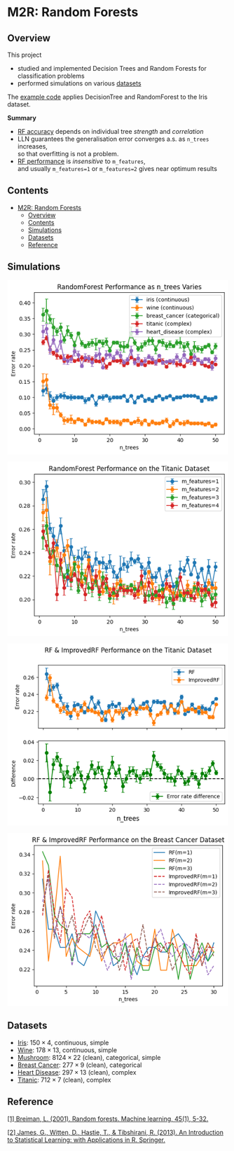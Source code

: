# M2R: Random Forests

## Overview
This project
  - studied and implemented Decision Trees and Random Forests for     classification problems
  - performed simulations on various [datasets](#datasets)

The [example code](https://github.com/liyiyan128/M2R-random-forests/blob/main/example_code_iris.ipynb) applies DecisionTree and RandomForest to the Iris dataset.

**Summary**
- <ins>RF accuracy</ins> depends on individual tree *strength* and *correlation*
- LLN guarantees the generalisation error converges a.s. as `n_trees` increases,<br> so that overfitting is not a problem.
- <ins>RF performance</ins> is *insensitive* to `m_features`,<br> and usually `m_features=1` or `m_features=2` gives near optimum results   

## Contents
- [M2R: Random Forests](#m2r-random-forests)
  - [Overview](#overview)
  - [Contents](#contents)
  - [Simulations](#simulations)
  - [Datasets](#datasets)
  - [Reference](#reference)

## Simulations

![Fig 1. RF Performance as n_trees Varies](https://github.com/liyiyan128/M2R-random-forests/blob/main/simulations/graphs/RF-n50.png)

![Fig 2. RF Performance as m_features Varies](https://github.com/liyiyan128/M2R-random-forests/blob/main/simulations/graphs/RF-Titanic-m4.png)

![Fig 3. RF & ImprovedRF Performance on the Titanic Dataset](https://github.com/liyiyan128/M2R-random-forests/blob/main/simulations/graphs/RF-IRF-Titanic.png)

![Fig 4. RF & ImprovedRF Performance on the Breast Cancer Dataset](https://github.com/liyiyan128/M2R-random-forests/blob/main/simulations/graphs/RF-IRF-Performance-on-the-Breast-Cancer-Dataset.png)

## Datasets
- [Iris](https://archive.ics.uci.edu/dataset/53/iris): $150 \times 4$, continuous, simple
- [Wine](https://archive.ics.uci.edu/dataset/109/wine): $178 \times 13$, continuous, simple
- [Mushroom](https://archive.ics.uci.edu/dataset/73/mushroom): $8124 \times 22$ (clean), categorical, simple
- [Breast Cancer](https://archive.ics.uci.edu/dataset/14/breast+cancer): $277 \times 9$ (clean), categorical
- [Heart Disease](https://archive.ics.uci.edu/dataset/45/heart+disease): $297 \times 13$ (clean), complex
- [Titanic](https://www.kaggle.com/competitions/titanic/data): $712 \times 7$ (clean), complex

## Reference

[[1] Breiman, L. (2001). Random forests. Machine learning, 45(1), 5-32.](https://github.com/liyiyan128/M2R-random-forests/blob/main/materials/Breiman.pdf)

[[2] James, G., Witten, D., Hastie, T., & Tibshirani, R. (2013). An Introduction to Statistical Learning: with Applications in R. Springer.](https://github.com/liyiyan128/M2R-random-forests/blob/main/materials/An%20Introduction%20to%20Statistical%20Learning.pdf)
